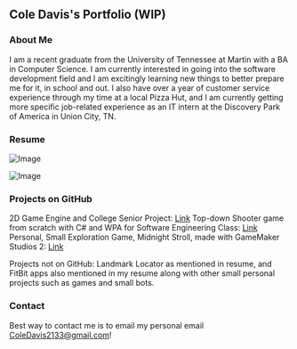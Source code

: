 ## Cole Davis's Portfolio (WIP)

### About Me

I am a recent graduate from the University of Tennessee at Martin with a BA in Computer Science. I am currently interested in going into the software development field and I am excitingly learning new things to better prepare me for it, in school and out. I also have over a year of customer service experience through my time at a local Pizza Hut, and I am currently getting more specific job-related experience as an IT intern at the Discovery Park of America in Union City, TN. 

### Resume

![Image](https://i.imgur.com/hJGQhvY.png)

![Image](https://i.imgur.com/Xw7tWkR.png)


### Projects on GitHub

2D Game Engine and College Senior Project: [Link](https://github.com/SkinlessMilk3/Game-Engine)
Top-down Shooter game from scratch with C# and WPA for Software Engineering Class: [Link](https://github.com/ColeDavis213/2DTDS)
Personal, Small Exploration Game, Midnight Stroll, made with GameMaker Studios 2: [Link](https://github.com/ColeDavis213/Midnight-Stroll-Game-)

Projects not on GitHub: Landmark Locator as mentioned in resume, and FitBit apps also mentioned in my resume along with other small personal projects such as games and small bots.

### Contact

Best way to contact me is to email my personal email ColeDavis2133@gmail.com!
